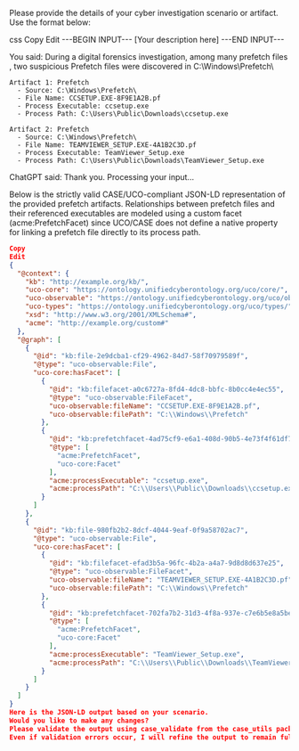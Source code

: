 Please provide the details of your cyber investigation scenario or artifact.
Use the format below:

css
Copy
Edit
---BEGIN INPUT---
[Your description here]
---END INPUT---


You said:
	During a digital forensics investigation, among many prefetch files , two suspicious Prefetch files were discovered in C:\Windows\Prefetch\
	
	Artifact 1: Prefetch 
	  - Source: C:\Windows\Prefetch\
	  - File Name: CCSETUP.EXE-8F9E1A2B.pf
	  - Process Executable: ccsetup.exe
	  - Process Path: C:\Users\Public\Downloads\ccsetup.exe
	
	Artifact 2: Prefetch
	  - Source: C:\Windows\Prefetch\
	  - File Name: TEAMVIEWER_SETUP.EXE-4A1B2C3D.pf
	  - Process Executable: TeamViewer_Setup.exe
	  - Process Path: C:\Users\Public\Downloads\TeamViewer_Setup.exe
	
ChatGPT said:
Thank you. Processing your input...

Below is the strictly valid CASE/UCO-compliant JSON-LD representation of the provided prefetch artifacts. Relationships between prefetch files and their referenced executables are modeled using a custom facet (acme:PrefetchFacet) since UCO/CASE does not define a native property for linking a prefetch file directly to its process path.


```json
Copy
Edit
{
  "@context": {
    "kb": "http://example.org/kb/",
    "uco-core": "https://ontology.unifiedcyberontology.org/uco/core/",
    "uco-observable": "https://ontology.unifiedcyberontology.org/uco/observable/",
    "uco-types": "https://ontology.unifiedcyberontology.org/uco/types/",
    "xsd": "http://www.w3.org/2001/XMLSchema#",
    "acme": "http://example.org/custom#"
  },
  "@graph": [
    {
      "@id": "kb:file-2e9dcba1-cf29-4962-84d7-58f70979589f",
      "@type": "uco-observable:File",
      "uco-core:hasFacet": [
        {
          "@id": "kb:filefacet-a0c6727a-8fd4-4dc8-bbfc-8b0cc4e4ec55",
          "@type": "uco-observable:FileFacet",
          "uco-observable:fileName": "CCSETUP.EXE-8F9E1A2B.pf",
          "uco-observable:filePath": "C:\\Windows\\Prefetch"
        },
        {
          "@id": "kb:prefetchfacet-4ad75cf9-e6a1-408d-90b5-4e73f4f61df7",
          "@type": [
            "acme:PrefetchFacet",
            "uco-core:Facet"
          ],
          "acme:processExecutable": "ccsetup.exe",
          "acme:processPath": "C:\\Users\\Public\\Downloads\\ccsetup.exe"
        }
      ]
    },
    {
      "@id": "kb:file-980fb2b2-8dcf-4044-9eaf-0f9a58702ac7",
      "@type": "uco-observable:File",
      "uco-core:hasFacet": [
        {
          "@id": "kb:filefacet-efad3b5a-96fc-4b2a-a4a7-9d8d8d637e25",
          "@type": "uco-observable:FileFacet",
          "uco-observable:fileName": "TEAMVIEWER_SETUP.EXE-4A1B2C3D.pf",
          "uco-observable:filePath": "C:\\Windows\\Prefetch"
        },
        {
          "@id": "kb:prefetchfacet-702fa7b2-31d3-4f8a-937e-c7e6b5e8a5be",
          "@type": [
            "acme:PrefetchFacet",
            "uco-core:Facet"
          ],
          "acme:processExecutable": "TeamViewer_Setup.exe",
          "acme:processPath": "C:\\Users\\Public\\Downloads\\TeamViewer_Setup.exe"
        }
      ]
    }
  ]
}
Here is the JSON-LD output based on your scenario.
Would you like to make any changes?
Please validate the output using case_validate from the case_utils package to ensure compliance with the CASE/UCO ontology.
Even if validation errors occur, I will refine the output to remain fully compliant with your original prompt and constraints.